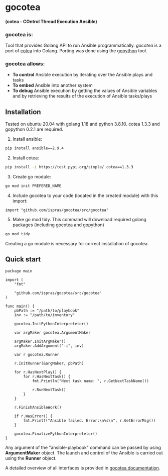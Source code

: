 # gocotea

#### (cotea - COntrol Thread Execution Ansible)

### gocotea is:
Tool that provides Golang API to run Ansible programmatically. *gocotea* is a port of [cotea](https://github.com/ispras/cotea) into Golang. Porting was done using the [gopython](https://github.com/ispras/gopython) tool.

### gocotea allows:
- **To control** Ansible execution by iterating over the Ansible plays and tasks
- **To embed** Ansible into another system
- **To debug** Ansible execution by getting the values of Ansible variables and by retrieving the results of the execution of Ansible tasks/plays

## Installation
Tested on ubuntu 20.04 with golang 1.18 and python 3.8.10. cotea 1.3.3 and gopython 0.2.1 are required.

1. Install ansible:
```bash
pip install ansible==2.9.4
```

2. Install cotea:
```bash
pip install -i https://test.pypi.org/simple/ cotea==1.3.3
```

3. Create go module:
```bash
go mod init PREFERED_NAME
```

4. Include gocotea to your code (located in the created module) with this import:
```Golang
import "github.com/ispras/gocotea/src/gocotea"
```

5. Make go mod tidy. This command will download required golang packages (including gocotea and gopython)
```bash
go mod tidy
```

Creating a go module is necessary for correct installation of gocotea.

## Quick start
```Golang
package main

import (
	"fmt"

	"github.com/ispras/gocotea/src/gocotea"
)

func main() {
	pbPath := "/path/to/playbook"
	inv := "/path/to/inventory"

	gocotea.InitPythonInterpretetor()

	var argMaker gocotea.ArgumentMaker

	argMaker.InitArgMaker()
	argMaker.AddArgument("-i", inv)

	var r gocotea.Runner

	r.InitRunner(&argMaker, pbPath)

    for r.HasNextPlay() {
        for r.HasNextTask() {
		    fmt.Println("Next task name: ", r.GetNextTaskName())
		    
            r.RunNextTask()
		}
	}

	r.FinishAnsibleWork()

	if r.WasError() {
		fmt.Printf("Ansible failed. Error:\n%s\n", r.GetErrorMsg())
	}

	gocotea.FinalizePythonInterpretetor()
}

```
Any argument of the "ansible-playbook" command can be passed by using **ArgumentMaker** object.
The launch and control of the Ansible is carried out using the **Runner** object.

A detailed overview of all interfaces is provided in [gocotea documentation](https://github.com/ispras/gocotea/blob/main/docs/gocotea_docs.md).

